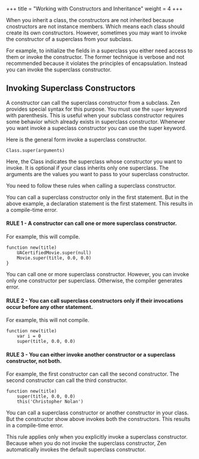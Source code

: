 +++
title = "Working with Constructors and Inheritance"
weight = 4
+++

When you inherit a class, the constructors are not inherited because cnostructors
are not instance members. Which means each class should create its own constructors.
However, sometimes you may want to invoke the constructor of a superclass from
your subclass.

For example, to initialize the fields in a superclass you either need access to
them or invoke the constructor. The former technique is verbose and not recommended
because it violates the principles of encapsulation. Instead you can invoke the
superclass constructor.

## Invoking Superclass Constructors

A constructor can call the superclass constructor from a subclass. Zen provides
special syntax for this purpose. You must use the `super` keyword with parenthesis.
This is useful when your subclass constructor requires some behavior which already
exists in superclass constructor. Whenever you want invoke a supeclass constructor
you can use the super keyword.

Here is the general form invoke a superclass constructor.

```
Class.super(arguments)
```

Here, the Class indicates the superclass whose constructor you want to invoke.
It is optional if your class inherits only one superclass. The arguments are the
values you want to pass to your superclass constructor.

You need to follow these rules when calling a superclass constructor.

You can call a superclass constructor only in the first statement. But in the above
example, a declaration statement is the first statement. This results in a
compile-time error.

#### RULE 1 - A constructor can call one or more superclass constructor.

For example, this will compile.

```
function new(title)
    UACertifiedMovie.super(null)
    Movie.super(title, 0.0, 0.0)
}
```

You can call one or more superclass constructor. However, you can invoke only
one constructor per superclass. Otherwise, the compiler generates error.

#### RULE 2 - You can call superclass constructors only if their invocations occur before any other statement.

For example, this will not compile.

```
function new(title)
    var i = 0
    super(title, 0.0, 0.0)
```

#### RULE 3 - You can either invoke another constructor or a superclass constructor, not both.

For example, the first constructor can call the second constructor. The
second constructor can call the third constructor.

```
function new(title)
    super(title, 0.0, 0.0)
    this('Christopher Nolan')
```

You can call a superclass constructor or another constructor in your class.
But the constructor show above invokes both the constructors. This results in
a compile-time error.

This rule applies only when you explicitly invoke a superclass constructor. 
Because when you do not invoke the superclass constructor, Zen automatically
invokes the default superclass constructor.